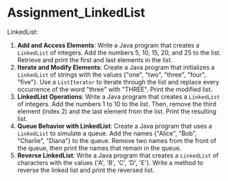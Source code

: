 # Assignment_LinkedList

LinkedList:
1. **Add and Access Elements**:
   Write a Java program that creates a `LinkedList` of integers. Add the numbers 5, 10, 15, 20, and 25 to the list. Retrieve and print the first and last elements in the list.
2. **Iterate and Modify Elements**:
   Create a Java program that initializes a `LinkedList` of strings with the values {"one", "two", "three", "four", "five"}. Use a `ListIterator` to iterate through the list and replace every occurrence of the word "three" with "THREE". Print the modified list.
3. **LinkedList Operations**:
   Write a Java program that creates a `LinkedList` of integers. Add the numbers 1 to 10 to the list. Then, remove the third element (index 2) and the last element from the list. Print the resulting list.
4. **Queue Behavior with LinkedList**:
   Create a Java program that uses a `LinkedList` to simulate a queue. Add the names {"Alice", "Bob", "Charlie", "Diana"} to the queue. Remove two names from the front of the queue, then print the names that remain in the queue.
5. **Reverse LinkedList**:
   Write a Java program that creates a `LinkedList` of characters with the values {'A', 'B', 'C', 'D', 'E'}. Write a method to reverse the linked list and print the reversed list.
